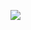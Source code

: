 ![](https://github-readme-stats.vercel.app/api?username=julianalexanderkalis&count_private=true&show_icons=true&theme=radical)

